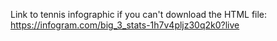Link to tennis infographic if you can't download the HTML file: https://infogram.com/big_3_stats-1h7v4pljz30q2k0?live